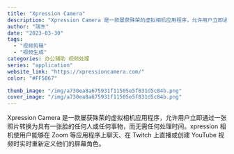 ```yaml
---
title: "Xpression Camera"
description: "Xpression Camera 是一款屡获殊荣的虚拟相机应用程序，允许用户立即通过一张照片转换为具有一张脸的任何人或任"
author: "瑞东"
date: "2023-03-30"
tags:
  - "视频剪辑"
  - "视频生成"
categories: 办公辅助 视频处理
series: "application"
website_link: "https://xpressioncamera.com/"
color: "#FF5867"

thumb_image: "/img/a730ea8a675931f11505e5f831d5c84b.png"
cover_image: "/img/a730ea8a675931f11505e5f831d5c84b.png"
---
```


Xpression Camera 是一款屡获殊荣的虚拟相机应用程序，允许用户立即通过一张照片转换为具有一张脸的任何人或任何事物，而无需任何处理时间。xpression 相机使用户能够在 Zoom 等应用程序上聊天、在 Twitch 上直播或创建 YouTube 视频时实时重新定义他们的屏幕角色。